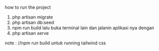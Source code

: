 how to run the project

1. php artisan migrate
2. php artisan db:seed
3. npm run build
   lalu buka terminal lain dan jalanin aplikasi nya dengan
4. php artisan serve

note : //npm run build untuk running tailwind css

